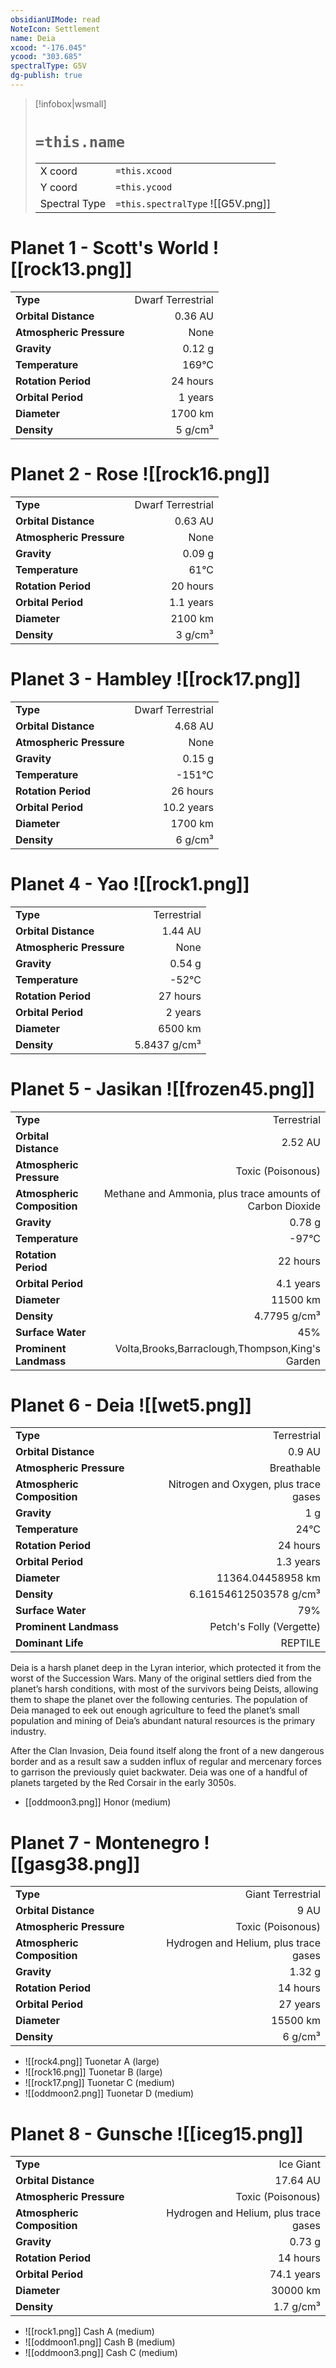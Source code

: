 ```yaml
---
obsidianUIMode: read
NoteIcon: Settlement
name: Deia
xcood: "-176.045"
ycood: "303.685"
spectralType: G5V
dg-publish: true
---
```

> [!infobox|wsmall]
> # `=this.name`
> | | |
> | - | - |
> | X coord | `=this.xcood` |
> | Y coord| `=this.ycood` |
> | Spectral Type | `=this.spectralType` ![[G5V.png]] |

# Planet 1 - Scott's World ![[rock13.png]]
|                             |                           |
| --------------------------- | -------------------------:|
| **Type**                    |             Dwarf Terrestrial |
| **Orbital Distance**        |   0.36 AU |
| **Atmospheric Pressure**    |       None |
| **Gravity**                 |        0.12 g |
| **Temperature**             |    169°C |
| **Rotation Period**         |  24 hours |
| **Orbital Period** | 1 years |
| **Diameter**                |      1700 km | 
| **Density**                 |    5 g/cm³ |





# Planet 2 - Rose ![[rock16.png]]
|                             |                           |
| --------------------------- | -------------------------:|
| **Type**                    |             Dwarf Terrestrial |
| **Orbital Distance**        |   0.63 AU |
| **Atmospheric Pressure**    |       None |
| **Gravity**                 |        0.09 g |
| **Temperature**             |    61°C |
| **Rotation Period**         |  20 hours |
| **Orbital Period** | 1.1 years |
| **Diameter**                |      2100 km | 
| **Density**                 |    3 g/cm³ |





# Planet 3 - Hambley ![[rock17.png]]
|                             |                           |
| --------------------------- | -------------------------:|
| **Type**                    |             Dwarf Terrestrial |
| **Orbital Distance**        |   4.68 AU |
| **Atmospheric Pressure**    |       None |
| **Gravity**                 |        0.15 g |
| **Temperature**             |    -151°C |
| **Rotation Period**         |  26 hours |
| **Orbital Period** | 10.2 years |
| **Diameter**                |      1700 km | 
| **Density**                 |    6 g/cm³ |





# Planet 4 - Yao ![[rock1.png]]
|                             |                           |
| --------------------------- | -------------------------:|
| **Type**                    |             Terrestrial |
| **Orbital Distance**        |   1.44 AU |
| **Atmospheric Pressure**    |       None |
| **Gravity**                 |        0.54 g |
| **Temperature**             |    -52°C |
| **Rotation Period**         |  27 hours |
| **Orbital Period** | 2 years |
| **Diameter**                |      6500 km | 
| **Density**                 |    5.8437 g/cm³ |





# Planet 5 - Jasikan ![[frozen45.png]]
|                             |                           |
| --------------------------- | -------------------------:|
| **Type**                    |             Terrestrial |
| **Orbital Distance**        |   2.52 AU |
| **Atmospheric Pressure**    |       Toxic (Poisonous) |
| **Atmospheric Composition** |      Methane and Ammonia, plus trace amounts of Carbon Dioxide |
| **Gravity**                 |        0.78 g |
| **Temperature**             |    -97°C |
| **Rotation Period**         |  22 hours |
| **Orbital Period** | 4.1 years |
| **Diameter**                |      11500 km | 
| **Density**                 |    4.7795 g/cm³ |
| **Surface Water**           |           45% | 
| **Prominent Landmass**      |         Volta,Brooks,Barraclough,Thompson,King's Garden | 





# Planet 6 - Deia ![[wet5.png]]
|                             |                           |
| --------------------------- | -------------------------:|
| **Type**                    |             Terrestrial |
| **Orbital Distance**        |   0.9 AU |
| **Atmospheric Pressure**    |       Breathable |
| **Atmospheric Composition** |      Nitrogen and Oxygen, plus trace gases |
| **Gravity**                 |        1 g |
| **Temperature**             |    24°C |
| **Rotation Period**         |  24 hours |
| **Orbital Period** | 1.3 years |
| **Diameter**                |      11364.04458958 km | 
| **Density**                 |    6.16154612503578 g/cm³ |
| **Surface Water**           |           79% | 
| **Prominent Landmass**      |         Petch's Folly (Vergette) | 
| **Dominant Life**           |         REPTILE |

Deia is a harsh planet deep in the Lyran interior, which protected it from the worst of the Succession Wars. Many of the original settlers died from the planet’s harsh conditions, with most of the survivors being Deists, allowing them to shape the planet over the following centuries. The population of Deia managed to eek out enough agriculture to feed the planet’s small population and mining of Deia’s abundant natural resources is the primary industry.

After the Clan Invasion, Deia found itself along the front of a new dangerous border and as a result saw a sudden influx of regular and mercenary forces to garrison the previously quiet backwater. Deia was one of a handful of planets targeted by the Red Corsair in the early 3050s.

- [[oddmoon3.png]] Honor (medium)

# Planet 7 - Montenegro ![[gasg38.png]]
|                             |                           |
| --------------------------- | -------------------------:|
| **Type**                    |             Giant Terrestrial |
| **Orbital Distance**        |   9 AU |
| **Atmospheric Pressure**    |       Toxic (Poisonous) |
| **Atmospheric Composition** |      Hydrogen and Helium, plus trace gases |
| **Gravity**                 |        1.32 g |
| **Rotation Period**         |  14 hours |
| **Orbital Period** | 27 years |
| **Diameter**                |      15500 km | 
| **Density**                 |    6 g/cm³ |



- ![[rock4.png]] Tuonetar A (large)
- ![[rock16.png]] Tuonetar B (large)
- ![[rock17.png]] Tuonetar C (medium)
- ![[oddmoon2.png]] Tuonetar D (medium)


# Planet 8 - Gunsche ![[iceg15.png]]
|                             |                           |
| --------------------------- | -------------------------:|
| **Type**                    |             Ice Giant |
| **Orbital Distance**        |   17.64 AU |
| **Atmospheric Pressure**    |       Toxic (Poisonous) |
| **Atmospheric Composition** |      Hydrogen and Helium, plus trace gases |
| **Gravity**                 |        0.73 g |
| **Rotation Period**         |  14 hours |
| **Orbital Period** | 74.1 years |
| **Diameter**                |      30000 km | 
| **Density**                 |    1.7 g/cm³ |



- ![[rock1.png]] Cash A (medium)
- ![[oddmoon1.png]] Cash B (medium)
- ![[oddmoon3.png]] Cash C (medium)


